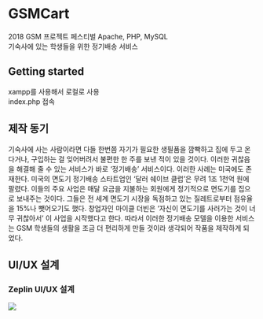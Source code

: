 # GSMCart
2018 GSM 프로젝트 페스티벌 Apache, PHP, MySQL  
기숙사에 있는 학생들을 위한 정기배송 서비스

## Getting started

xampp를 사용해서 로컬로 사용  
index.php 접속  

## 제작 동기  
기숙사에 사는 사람이라면 다들 한번쯤 자기가 필요한 생필품을 깜빡하고 집에 두고 온다거나,
구입하는 걸 잊어버려서 불편한 한 주를 보낸 적이 있을 것이다. 이러한 귀찮음을 해결해 줄 수 있는 서비스가 바로 ‘정기배송’ 서비스이다.
이러한 사례는 미국에도 존재한다. 미국의 면도기 정기배송 스타트업인 ‘달러 쉐이브 클럽’은 무려 1조 1천억 원에 팔렸다. 이들의 주요 사업은 매달 요금을 지불하는 회원에게 정기적으로 면도기를 집으로 보내주는 것이다. 그들은 전 세계 면도기 시장을 독점하고 있는 질레트로부터 점유율을 15%나 뺏어오기도 했다. 창업자인 마이클 더빈은 ‘자신이 면도기를 사러가는 것이 너무 귀찮아서’ 이 사업을 시작했다고 한다.
 따라서 이러한 정기배송 모델을 이용한 서비스는 GSM 학생들의 생활을 조금 더 편리하게 만들 것이라 생각되어 작품을 제작하게 되었다. 

## UI/UX 설계  
<h3> Zeplin UI/UX 설계 </h3>
<img src="https://user-images.githubusercontent.com/46140081/98907795-c0382780-2502-11eb-88a5-a04e2585eedd.png">  
